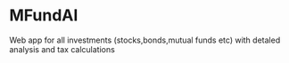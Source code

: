 # MFundAI
Web app for all investments (stocks,bonds,mutual funds etc) with detaled analysis and tax calculations 
